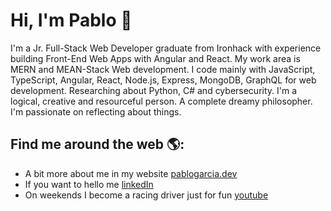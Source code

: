 # Hi, I'm Pablo 👋

I'm a Jr. Full-Stack Web Developer graduate from Ironhack with experience building Front-End Web Apps with Angular and React. My work area is MERN and MEAN-Stack Web development. I code mainly with JavaScript, TypeScript, Angular, React, Node.js, Express, MongoDB, GraphQL for web development. Researching about Python, C# and cybersecurity.
I'm a logical, creative and resourceful person. A complete dreamy philosopher. I'm passionate on reflecting about things.

## Find me around the web 🌎: 

- A bit more about me in my website <a href="https://pablogarcia.dev/">pablogarcia.dev</a>
- If you want to hello me <a href="https://www.linkedin.com/in/prgarcia">linkedIn</a>
- On weekends I become a racing driver just for fun <a href="https://youtube.com/PabloGarciaRacing">youtube</a>
